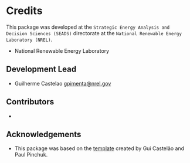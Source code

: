 # Credits

This package was developed at the `Strategic Energy Analysis and Decision Sciences (SEADS)`
directorate at the `National Renewable Energy Laboratory (NREL)`.

* National Renewable Energy Laboratory

## Development Lead

* Guilherme Castelao <gpimenta@nrel.gov>

## Contributors

* 

## Acknowledgements

* This package was based on the [template](https://github.com/castelao/NREL-pypackage-template) created by Gui Castelão and Paul Pinchuk.
